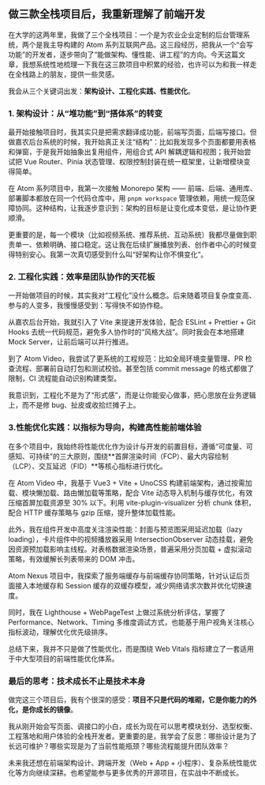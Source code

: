 ## 做三款全栈项目后，我重新理解了前端开发

在大学的这两年里，我做了三个全栈项目：一个是为农业企业定制的后台管理系统，两个是我主导构建的 Atom 系列互联网产品。这三段经历，把我从一个“会写功能”的开发者，逐步带向了“能做架构、懂性能、讲工程”的方向。今天这篇文章，我想系统性地梳理一下我在这三款项目中积累的经验，也许可以为和我一样走在全栈路上的朋友，提供一些灵感。

我会从三个关键词出发：**架构设计、工程化实践、性能优化**。


### 1. 架构设计：从“堆功能”到“搭体系”的转变

最开始接触项目时，我其实只是把需求翻译成功能，前端写页面，后端写接口。但做嘉农后台系统的时候，我开始真正关注“结构”：比如我发现多个页面都要用表格和弹窗，于是我开始抽象出复用组件，用组合式 API 解耦逻辑和视图；我开始尝试把 Vue Router、Pinia 状态管理、权限控制封装在统一框架里，让新增模块变得简单。

在 Atom 系列项目中，我第一次接触 Monorepo 架构 —— 前端、后端、通用库、部署脚本都放在同一个代码仓库中，用 `pnpm workspace` 管理依赖，用统一规范保障协同。这种结构，让我逐步意识到：架构的目标是让变化成本变低，是让协作更顺滑。

更重要的是，每一个模块（比如视频系统、推荐系统、互动系统）我都尽量做到职责单一、依赖明确、接口稳定。这让我在后续扩展播放列表、创作者中心的时候变得特别安心。我第一次真切感受到什么叫“好架构让你不惧变化”。


### 2. 工程化实践：效率是团队协作的天花板

一开始做项目的时候，其实我对“工程化”没什么概念。后来随着项目复杂度变高、参与的人变多，我慢慢感受到：写得快不如协作稳。

从嘉农后台开始，我就引入了 Vite 来提速开发体验，配合 ESLint + Prettier + Git Hooks 去统一代码规范，避免多人协作时的“风格大战”。同时我会在本地搭建 Mock Server，让前后端可以并行推进。

到了 Atom Video，我尝试了更系统的工程规范：比如全局环境变量管理、PR 检查流程、部署前自动打包和测试校验。甚至包括 commit message 的格式都做了限制，CI 流程能自动识别构建类型。

我意识到，工程化不是为了“形式感”，而是让你能安心做事，把心思放在业务逻辑上，而不是修 bug、扯皮或收拾烂摊子上。


### 3.性能优化实践：以指标为导向，构建高性能前端体验

在多个项目中，我始终将性能优化作为设计与开发的前置目标，遵循“可度量、可感知、可持续”的三大原则，围绕**首屏渲染时间（FCP）、最大内容绘制（LCP）、交互延迟（FID）**等核心指标进行优化。

在 Atom Video 中，我基于 Vue3 + Vite + UnoCSS 构建前端架构，通过按需加载、模块懒加载、路由懒加载等策略，配合 Vite 动态导入机制与缓存优化，有效压缩首屏加载资源至 30% 以下。利用 vite-plugin-visualizer 分析 chunk 体积，配合 HTTP 缓存策略与 gzip 压缩，提升整体加载性能。

此外，我在组件开发中高度关注渲染性能：封面与预览图采用延迟加载（lazy loading），卡片组件中的视频播放器采用 IntersectionObserver 动态挂载，避免因资源预加载影响主线程。对表格数据渲染场景，普遍采用分页加载 + 虚拟滚动策略，有效缓解长列表带来的 DOM 冲击。

Atom Nexus 项目中，我探索了服务端缓存与前端缓存协同策略，针对认证后页面接入本地缓存和 Session 缓存的双缓存模型，减少网络请求次数并优化切换速度。

同时，我在 Lighthouse + WebPageTest 上做过系统分析评估，掌握了 Performance、Network、Timing 多维度调试方式，也能基于用户视角关注核心指标波动，理解优化优先级排序。

总结下来，我并不只是做了性能优化，而是围绕 Web Vitals 指标建立了一套适用于中大型项目的前端性能优化体系。


### 最后的思考：技术成长不止是技术本身

做完这三个项目后，我有个很深的感受：**项目不只是代码的堆砌，它是你能力的外化，是你成长的镜像**。

我从刚开始会写页面、调接口的小白，成长为现在可以思考模块划分、选型权衡、工程落地和用户体验的全栈开发者。更重要的是，我学会了反思：哪些设计是为了长远可维护？哪些实现是为了当前性能瓶颈？哪些流程能提升团队效率？

未来我还想在前端架构设计、跨端开发（Web + App + 小程序）、复杂系统性能优化等方向继续深耕。也希望能参与更多优秀的开源项目，在实战中不断成长。